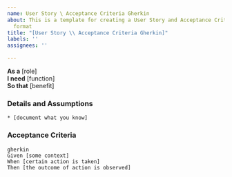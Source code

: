```yaml
---
name: User Story \ Acceptance Criteria Gherkin
about: This is a template for creating a User Story and Acceptance Criteria in Gherkin
  format
title: "[User Story \\ Acceptance Criteria Gherkin]"
labels: ''
assignees: ''

---
```


**As a** [role]  
**I need** [function]  
**So that** [benefit]  
      
### Details and Assumptions
    * [document what you know]      

### Acceptance Criteria     
    gherkin 
    Given [some context]
    When [certain action is taken]
    Then [the outcome of action is observed]
